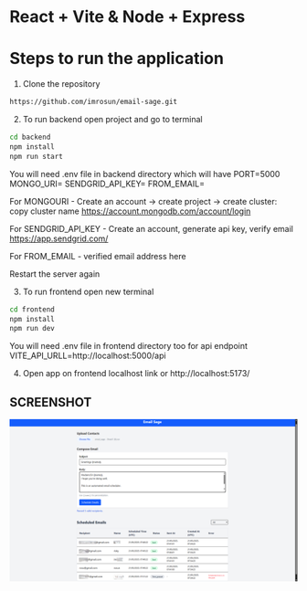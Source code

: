 # React + Vite & Node + Express

# Steps to run the application 

1. Clone the repository 
```bash
https://github.com/imrosun/email-sage.git
```

2. To run backend open project and go to terminal 

```bash
cd backend
npm install
npm run start
```

You will need .env file in backend directory which will have 
PORT=5000
MONGO_URI=
SENDGRID_API_KEY=
FROM_EMAIL=

For MONGOURI - Create an account -> create project -> create cluster: copy cluster name
https://account.mongodb.com/account/login

For SENDGRID_API_KEY - Create an account, generate api key, verify email 
https://app.sendgrid.com/

For FROM_EMAIL - verified email address here

Restart the server again

3. To run frontend open new terminal
```bash
cd frontend
npm install
npm run dev
```

You will need .env file in frontend directory too for api endpoint
VITE_API_URLL=http://localhost:5000/api

4. Open app on frontend localhost link or http://localhost:5173/

## SCREENSHOT 
<img src="screenshot/email_sage.png">
